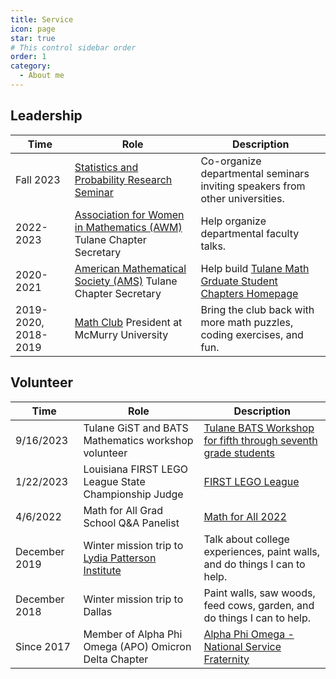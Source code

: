 ```yaml
---
title: Service
icon: page
star: true
# This control sidebar order
order: 1
category:
  - About me
---
```


<!-- more -->

## Leadership
Time | Role | Description
---|---|---
Fall 2023 | [Statistics and Probability Research Seminar](https://sse.tulane.edu/research-seminars-probability-and-statistics) | Co-organize departmental seminars inviting speakers from other universities.
2022-2023 | [Association for Women in Mathematics (AWM)](https://awm-math.org/) Tulane Chapter Secretary | Help organize departmental faculty talks.
2020-2021 | [American Mathematical Society (AMS)](http://www.ams.org/home/page) Tulane Chapter Secretary  | Help build [Tulane Math Grduate Student Chapters Homepage](https://sites.google.com/view/tulanemath/home)
2019-2020, 2018-2019| [Math Club](https://mcm.edu/club/math-club/) President at McMurry University | Bring the club back with more math puzzles, coding exercises, and fun.


## Volunteer
Time | Role | Description
---|---|---
9/16/2023 | Tulane GiST and BATS Mathematics workshop volunteer| [Tulane BATS Workshop for fifth through seventh grade students](https://sse.tulane.edu/k12-stem/middle-school/bats/workshops)
1/22/2023 | Louisiana FIRST LEGO League State Championship Judge | [FIRST LEGO League](https://www.firstlegoleague.org/)
4/6/2022 | Math for All Grad School Q&A Panelist | [Math for All 2022](https://sites.google.com/view/mathforallnola/past-editions/math-for-all-2022)
December 2019 | Winter mission trip to [Lydia Patterson Institute](https://lpi-elpaso.org/) | Talk about college experiences, paint walls, and do things I can to help.
December 2018 | Winter mission trip to Dallas | Paint walls, saw woods, feed cows, garden, and do things I can to help.
Since 2017 | Member of Alpha Phi Omega (APO) Omicron Delta Chapter | [Alpha Phi Omega - National Service Fraternity ](https://apo.org/) 

